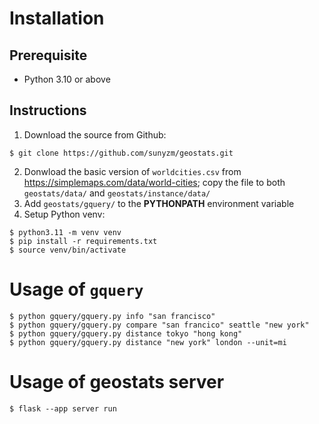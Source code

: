 # Installation
## Prerequisite
* Python 3.10 or above

## Instructions

1.  Download the source from Github: 
```
$ git clone https://github.com/sunyzm/geostats.git
```
2.  Donwload the basic version of `worldcities.csv` from https://simplemaps.com/data/world-cities; copy the file to both `geostats/data/` and `geostats/instance/data/`
3.  Add `geostats/gquery/` to the **PYTHONPATH** environment variable
4.  Setup Python venv:
```
$ python3.11 -m venv venv
$ pip install -r requirements.txt
$ source venv/bin/activate
```

#  Usage of `gquery`
```
$ python gquery/gquery.py info "san francisco"
$ python gquery/gquery.py compare "san francico" seattle "new york"
$ python gquery/gquery.py distance tokyo "hong kong"
$ python gquery/gquery.py distance "new york" london --unit=mi
```

# Usage of geostats server
```
$ flask --app server run
```
